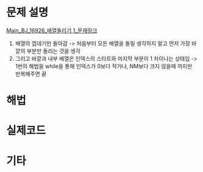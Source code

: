 
# 문제 설명
[Main_BJ_16926_배열돌리기 1_문제링크](https://www.acmicpc.net/problem/16926)
1. 배열의 껍데기만 돌아감 -> 처음부터 모든 배열을 돌릴 생각하지 말고 먼저 가장 바깥의 부분만 돌리는 것을 생각
2. 그리고 바깥과 내부 배열은 인덱스의 스타트와 마지막 부분이 1 차이나는 상태임 -> 1번의 해법을 while을 통해 인덱스가 0보다 작거나, NM보다 크지 않을때 까지만 반복해주면 끝

# 해법

# 실제코드
# 기타
